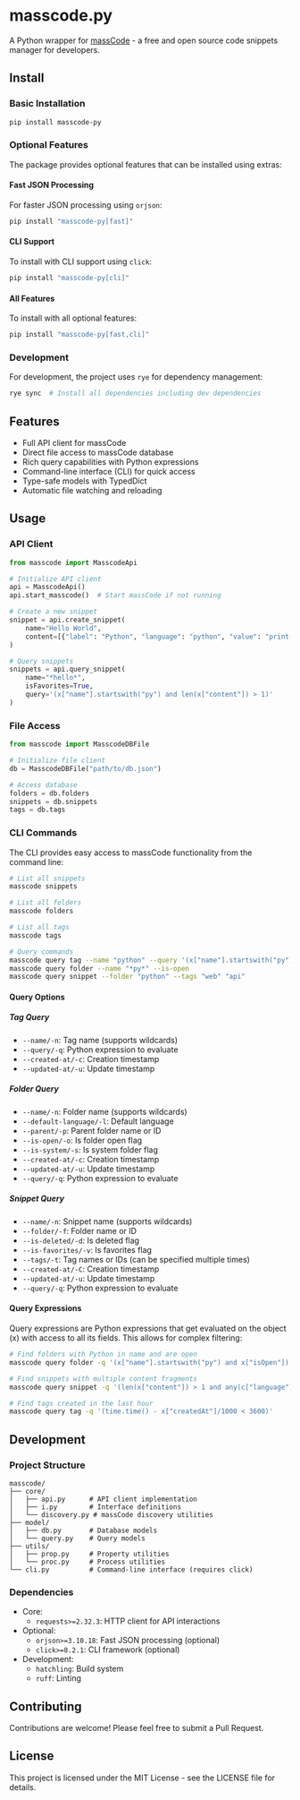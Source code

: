 # masscode.py
A Python wrapper for [massCode](https://masscode.io/) - a free and open source code snippets manager for developers.

## Install

### Basic Installation
```bash
pip install masscode-py
```

### Optional Features

The package provides optional features that can be installed using extras:

#### Fast JSON Processing
For faster JSON processing using `orjson`:
```bash
pip install "masscode-py[fast]"
```

#### CLI Support
To install with CLI support using `click`:
```bash
pip install "masscode-py[cli]"
```

#### All Features
To install with all optional features:
```bash
pip install "masscode-py[fast,cli]"
```

### Development
For development, the project uses `rye` for dependency management:
```bash
rye sync  # Install all dependencies including dev dependencies
```

## Features
- Full API client for massCode
- Direct file access to massCode database
- Rich query capabilities with Python expressions
- Command-line interface (CLI) for quick access
- Type-safe models with TypedDict
- Automatic file watching and reloading

## Usage

### API Client
```python
from masscode import MasscodeApi

# Initialize API client
api = MasscodeApi()
api.start_masscode()  # Start massCode if not running

# Create a new snippet
snippet = api.create_snippet(
    name="Hello World",
    content=[{"label": "Python", "language": "python", "value": "print('Hello World')"}]
)

# Query snippets
snippets = api.query_snippet(
    name="*hello*",
    isFavorites=True,
    query='(x["name"].startswith("py") and len(x["content"]) > 1)'
)
```

### File Access
```python
from masscode import MasscodeDBFile

# Initialize file client
db = MasscodeDBFile("path/to/db.json")

# Access database
folders = db.folders
snippets = db.snippets
tags = db.tags
```

### CLI Commands

The CLI provides easy access to massCode functionality from the command line:

```bash
# List all snippets
masscode snippets

# List all folders
masscode folders

# List all tags
masscode tags

# Query commands
masscode query tag --name "python" --query '(x["name"].startswith("py"))'
masscode query folder --name "*py*" --is-open
masscode query snippet --folder "python" --tags "web" "api"
```

#### Query Options

##### Tag Query
- `--name/-n`: Tag name (supports wildcards)
- `--query/-q`: Python expression to evaluate
- `--created-at/-c`: Creation timestamp
- `--updated-at/-u`: Update timestamp

##### Folder Query
- `--name/-n`: Folder name (supports wildcards)
- `--default-language/-l`: Default language
- `--parent/-p`: Parent folder name or ID
- `--is-open/-o`: Is folder open flag
- `--is-system/-s`: Is system folder flag
- `--created-at/-c`: Creation timestamp
- `--updated-at/-u`: Update timestamp
- `--query/-q`: Python expression to evaluate

##### Snippet Query
- `--name/-n`: Snippet name (supports wildcards)
- `--folder/-f`: Folder name or ID
- `--is-deleted/-d`: Is deleted flag
- `--is-favorites/-v`: Is favorites flag
- `--tags/-t`: Tag names or IDs (can be specified multiple times)
- `--created-at/-C`: Creation timestamp
- `--updated-at/-u`: Update timestamp
- `--query/-q`: Python expression to evaluate

#### Query Expressions

Query expressions are Python expressions that get evaluated on the object (x) with access to all its fields. This allows for complex filtering:

```bash
# Find folders with Python in name and are open
masscode query folder -q '(x["name"].startswith("py") and x["isOpen"])'

# Find snippets with multiple content fragments
masscode query snippet -q '(len(x["content"]) > 1 and any(c["language"] == "python" for c in x["content"]))'

# Find tags created in the last hour
masscode query tag -q '(time.time() - x["createdAt"]/1000 < 3600)'
```

## Development

### Project Structure
```
masscode/
├── core/
│   ├── api.py      # API client implementation
│   ├── i.py        # Interface definitions
│   └── discovery.py # massCode discovery utilities
├── model/
│   ├── db.py       # Database models
│   └── query.py    # Query models
├── utils/
│   ├── prop.py     # Property utilities
│   └── proc.py     # Process utilities
└── cli.py          # Command-line interface (requires click)
```

### Dependencies
- Core:
  - `requests>=2.32.3`: HTTP client for API interactions
- Optional:
  - `orjson>=3.10.18`: Fast JSON processing (optional)
  - `click>=8.2.1`: CLI framework (optional)
- Development:
  - `hatchling`: Build system
  - `ruff`: Linting

## Contributing
Contributions are welcome! Please feel free to submit a Pull Request.

## License
This project is licensed under the MIT License - see the LICENSE file for details.

